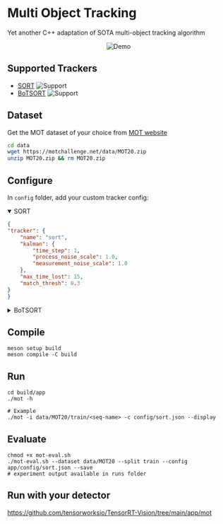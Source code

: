 # Multi Object Tracking
Yet another C++ adaptation of SOTA multi-object tracking algorithm
<p align="center">
    <img src="results/MOT20-01.gif" alt="Demo">
</p>

## Supported Trackers
- [SORT](https://github.com/abewley/sort) ![Support](https://img.shields.io/badge/support-yes-brightgreen.svg)
- [BoTSORT](https://github.com/NirAharon/BoT-SORT) ![Support](https://img.shields.io/badge/support-yes-brightgreen.svg)

## Dataset
Get the MOT dataset of your choice from [MOT website](https://motchallenge.net/)
```bash
cd data
wget https://motchallenge.net/data/MOT20.zip
unzip MOT20.zip && rm MOT20.zip
```

## Configure
In `config` folder, add your custom tracker config:

<details open>
    <summary>SORT</summary>

```json
{
"tracker": {
    "name": "sort",
    "kalman": {
        "time_step": 1,
        "process_noise_scale": 1.0,
        "measurement_noise_scale": 1.0
    },
    "max_time_lost": 15,
    "match_thresh": 0.3
}
}
```
</details>

<details>
    <summary>BoTSORT</summary>

```json
{
    "tracker": {
        "name": "botsort",
        "kalman": {
            "time_step": 1,
            "process_noise_scale": 1.0,
            "measurement_noise_scale": 1.0
        },
        "max_time_lost": 15,
        "track_high_thresh": 0.5,
        "track_low_thresh": 0.1,
        "new_track_thresh": 0.6,
        "first_match_thresh": 0.3,
        "second_match_thresh": 0.1,
        "unconfirmed_match_thresh": 0.2,
        "proximity_thresh": 0.5,
        "appearance_thresh": 0.9
    }
}
```
</details>

## Compile

```shell
meson setup build
meson compile -C build
```

## Run
```shell
cd build/app
./mot -h

# Example
./mot -i data/MOT20/train/<seq-name> -c config/sort.json --display
```

## Evaluate
```shell
chmod +x mot-eval.sh
./mot-eval.sh --dataset data/MOT20 --split train --config app/config/sort.json --save
# experiment output available in runs folder
```

## Run with your detector
https://github.com/tensorworksio/TensorRT-Vision/tree/main/app/mot